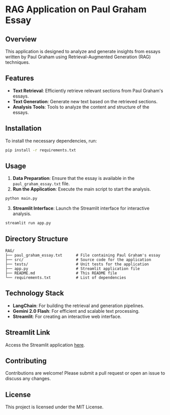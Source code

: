 # RAG Application on Paul Graham Essay

## Overview
This application is designed to analyze and generate insights from essays written by Paul Graham using Retrieval-Augmented Generation (RAG) techniques.

## Features
- **Text Retrieval**: Efficiently retrieve relevant sections from Paul Graham's essays.
- **Text Generation**: Generate new text based on the retrieved sections.
- **Analysis Tools**: Tools to analyze the content and structure of the essays.

## Installation
To install the necessary dependencies, run:
```bash
pip install -r requirements.txt
```

## Usage
1. **Data Preparation**: Ensure that the essay is available in the `paul_graham_essay.txt` file.
2. **Run the Application**: Execute the main script to start the analysis.
```bash
python main.py
```
3. **Streamlit Interface**: Launch the Streamlit interface for interactive analysis.
```bash
streamlit run app.py
```

## Directory Structure
```
RAG/
├── paul_graham_essay.txt      # File containing Paul Graham's essay
├── src/                       # Source code for the application
├── tests/                     # Unit tests for the application
├── app.py                     # Streamlit application file
├── README.md                  # This README file
└── requirements.txt           # List of dependencies
```

## Technology Stack
- **LangChain**: For building the retrieval and generation pipelines.
- **Gemini 2.0 Flash**: For efficient and scalable text processing.
- **Streamlit**: For creating an interactive web interface.

## Streamlit Link
Access the Streamlit application [here](https://paul-essays.streamlit.app/).

## Contributing
Contributions are welcome! Please submit a pull request or open an issue to discuss any changes.

## License
This project is licensed under the MIT License.
